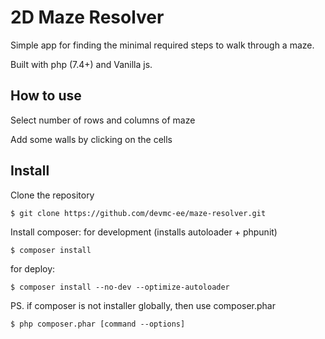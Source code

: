 # 2D Maze Resolver

Simple app for finding the minimal required steps to walk through a maze.

Built with php (7.4+) and Vanilla js.

## How to use
Select number of rows and columns of maze

Add some walls by clicking on the cells

## Install

Clone the repository
````
$ git clone https://github.com/devmc-ee/maze-resolver.git
````

Install composer:
for development (installs autoloader + phpunit)
````
$ composer install
````

for deploy:
````
$ composer install --no-dev --optimize-autoloader
````

PS. if composer is not installer globally, then use composer.phar
````
$ php composer.phar [command --options]
````